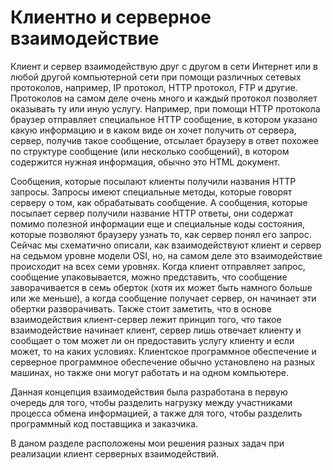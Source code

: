 # Клиентно и серверное взаимодействие
Клиент и сервер взаимодействую друг с другом в сети Интернет или в любой другой компьютерной сети 
при помощи различных сетевых протоколов, например, IP протокол, HTTP протокол, FTP и другие. Протоколов 
на самом деле очень много и каждый протокол позволяет оказывать ту или иную услугу. Например, при помощи 
HTTP протокола браузер отправляет специальное HTTP сообщение, в котором указано какую информацию и в каком
виде он хочет получить от сервера, сервер, получив такое сообщение, отсылает браузеру в ответ похожее по структуре
сообщение (или несколько сообщений), в котором содержится нужная информация, обычно это HTML документ.

Сообщения, которые посылают клиенты получили названия HTTP запросы. Запросы имеют специальные методы, которые
говорят серверу о том, как обрабатывать сообщение. А сообщения, которые посылает сервер получили название HTTP ответы,
они содержат помимо полезной информации еще и специальные коды состояния, которые позволяют браузеру узнать то, как 
сервер понял его запрос.
Сейчас мы схематично описали, как взаимодействуют клиент и сервер на седьмом уровне модели OSI, но, на самом деле это
взаимодействие происходит на всех семи уровнях. Когда клиент отправляет запрос, сообщение упаковывается, можно представить,
что сообщение заворачивается в семь оберток (хотя их может быть намного больше или же меньше), а когда сообщение получает
сервер, он начинает эти обертки разворачивать.
Также стоит заметить, что в основе взаимодействия клиент-сервер лежит принцип того, что такое взаимодействие начинает клиент,
сервер лишь отвечает клиенту и сообщает о том может ли он предоставить услугу клиенту и если может, то на каких условиях. 
Клиентское программное обеспечение и серверное программное обеспечение обычно установлено на разных машинах, но также они могут
работать и на одном компьютере.

Данная концепция взаимодействия была разработана в первую очередь для того, чтобы разделить нагрузку между участниками процесса
обмена информацией, а также для того, чтобы разделить программный код поставщика и заказчика.

В даном разделе расположены мои решения разных задач при реализации клиент серверных взаимодействий.
